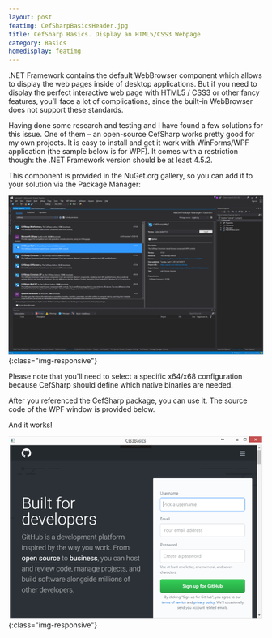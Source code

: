 ```yaml
---
layout: post
featimg: CefSharpBasicsHeader.jpg
title: CefSharp Basics. Display an HTML5/CSS3 Webpage
category: Basics
homedisplay: featimg
---
```

.NET Framework contains the default WebBrowser component which allows to display the web pages inside of desktop applications. But if you need to display the perfect interactive web page with HTML5 / CSS3 or other fancy features, you’ll face a lot of complications, since the built-in WebBrowser does not support these standards.

Having done some research and testing and I have found a few solutions for this issue.  One of them – an open-source CefSharp works pretty good for my own projects. It is easy to install and get it work with WinForms/WPF application (the sample below is for WPF). It comes with a restriction though: the .NET Framework version should be at least 4.5.2.

This component is provided in the NuGet.org gallery, so you can add it to your solution via the Package Manager:

![image-title-here](/img/CefSharpBasicsPackageManager.png){:class="img-responsive"}

Please note that you'll need to select a specific x64/x68 configuration because CefSharp should define which native binaries are needed.

After you referenced the CefSharp package, you can use it. The source code of the WPF window is provided below.

<script src="https://gist.github.com/cefsharptutorials/293648782c1c41d1bb589816a3d4ce49.js"></script>

And it works!

![image-title-here](/img/CefSharpBasicsOutput.png){:class="img-responsive"}
